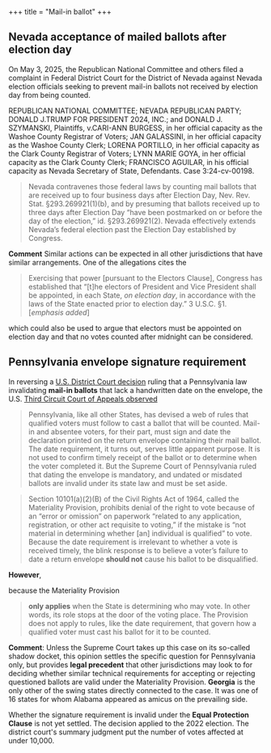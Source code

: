 +++
title = "Mail-in ballot"
+++

## Nevada acceptance of mailed ballots after election day

On May 3, 2025, the Republican National Committee and others filed a complaint in Federal District Court for the District of Nevada against Nevada election officials seeking to prevent mail-in ballots not received by election day from being counted. 

REPUBLICAN NATIONAL COMMITTEE; NEVADA REPUBLICAN PARTY; DONALD J.TRUMP FOR PRESIDENT 2024, INC.; and DONALD J. SZYMANSKI, Plaintiffs, v.CARI-ANN BURGESS, in her official capacity as the Washoe County Registrar of Voters; JAN GALASSINI, in her official capacity as the Washoe County Clerk; LORENA PORTILLO, in her official capacity as the Clark County Registrar of Voters; LYNN MARIE GOYA, in her official capacity as the Clark County Clerk; FRANCISCO AGUILAR, in his official capacity as Nevada Secretary of State, Defendants. Case 3:24-cv-00198.

> Nevada contravenes those federal laws by counting mail ballots that are
received up to four business days after Election Day, Nev. Rev. Stat. §293.269921(1)(b),
and by presuming that ballots received up to three days after Election Day “have been
postmarked on or before the day of the election,” id. §293.269921(2). Nevada effectively
extends Nevada’s federal election past the Election Day established by Congress. 

**Comment** Similar actions can be expected in all other jurisdictions that have similar arrangements. One of the allegations cites the 

> Exercising that power [pursuant to the Electors Clause], Congress has established that “[t]he electors of President and Vice President shall be appointed, in each State, *on election day*, in accordance with the laws of the State enacted prior to election day.” 3 U.S.C. §1. [*emphasis added*]

which could also be used to argue that electors must be appointed on election day and that no votes counted after midnight can be considered.

## Pennsylvania envelope signature requirement

In reversing a [U.S. District Court decision](https://www.aclu.org/documents/opinion-naacp-v-schmidt) ruling that a Pennsylvania law invalidating **mail-in ballots** that lack a handwritten date on the envelope, the U.S. [Third Circuit Court of Appeals observed](https://www.documentcloud.org/documents/24521250-pennsylvania-state-conference-of-the-naacp-2024-03-27-opinion-by-3rd-circuit-panel)

> Pennsylvania, like all other States, has devised a web of rules that qualified voters must follow to cast a ballot that will be counted.  Mail-in and absentee voters, for their part, must sign and date the declaration printed on the return envelope containing their mail ballot.  The date requirement, it turns out, serves little apparent purpose.  It is not used to confirm timely receipt of the ballot or to determine when the voter completed it. But the Supreme Court of Pennsylvania ruled that dating the envelope is mandatory, and undated or misdated ballots are invalid under its state law and must be set aside.

> Section 10101(a)(2)(B) of the Civil Rights Act of 1964, called the Materiality Provision, prohibits denial of the right to vote because of an “error or omission” on paperwork “related to any application, registration, or other act requisite to voting,” if the mistake is “not material in determining whether [an] individual is qualified” to vote.  Because the date requirement is irrelevant to whether a vote is received timely, the blink response is to believe a voter’s failure to date a return envelope **should not** cause his ballot to be disqualified.

**However**, 

because the Materiality Provision

> **only applies** when the State is determining who may vote.  In other words, its role stops at the door of the voting place. The Provision does not apply to rules, like the date requirement, that govern how a qualified voter must cast his ballot for it to be counted.

**Comment**: Unless the Supreme Court takes up this case on its so-called shadow docket, this opinion settles the specific question for Pennsylvania only, but provides **legal precedent** that other jurisdictions may look to for deciding whether similar technical requirements for accepting or rejecting questioned ballots are valid under the Materiality Provision. **Georgia** is the only other of the swing states directly connected to the case. It was one of 16 states for whom Alabama appeared as amicus on the prevailing side.

Whether the signature requirement is invalid under the **Equal Protection Clause** is not yet settled. The decision applied to the 2022 election. The district court's summary judgment put the number of votes affected at under 10,000.